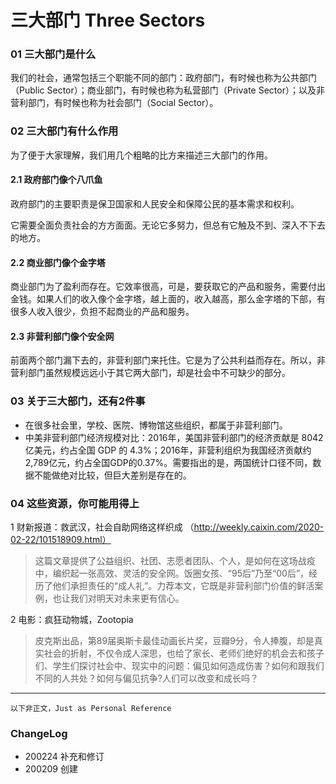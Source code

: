 # 三大部门 Three Sectors

### 01 三大部门是什么
我们的社会，通常包括三个职能不同的部门：政府部门，有时候也称为公共部门（Public Sector）；商业部门，有时候也称为私营部门（Private Sector）；以及非营利部门，有时候也称为社会部门（Social Sector）。

### 02 三大部门有什么作用
为了便于大家理解，我们用几个粗略的比方来描述三大部门的作用。

#### 2.1 政府部门像个八爪鱼

政府部门的主要职责是保卫国家和人民安全和保障公民的基本需求和权利。

它需要全面负责社会的方方面面。无论它多努力，但总有它触及不到、深入不下去的地方。

#### 2.2 商业部门像个金字塔

商业部门为了盈利而存在。它效率很高，可是，要获取它的产品和服务，需要付出金钱。如果人们的收入像个金字塔，越上面的，收入越高，那么金字塔的下部，有很多人收入很少，负担不起商业的产品和服务。

#### 2.3 非营利部门像个安全网

前面两个部门漏下去的，非营利部门来托住。它是为了公共利益而存在。所以，非营利部门虽然规模远远小于其它两大部门，却是社会中不可缺少的部分。


### 03 关于三大部门，还有2件事
- 在很多社会里，学校、医院、博物馆这些组织，都属于非营利部门。
- 中美非营利部门经济规模对比：2016年，美国非营利部门的经济贡献是 8042 亿美元，约占全国 GDP 的 4.3%；2016年，非营利组织为我国经济贡献约2,789亿元，约占全国GDP的0.37%。需要指出的是，两国统计口径不同，数据不能做绝对比较，但巨大差别是存在的。



### 04 这些资源，你可能用得上
1 财新报道：救武汉，社会自助网络这样织成  （http://weekly.caixin.com/2020-02-22/101518909.html）
> 这篇文章提供了公益组织、社团、志愿者团队、个人，是如何在这场战疫中，编织起一张高效、灵活的安全网。饭圈女孩、“95后”乃至“00后”，经历了他们承担责任的“成人礼”。力荐本文，它既是非营利部门价值的鲜活案例，也让我们对明天对未来更有信心。


2 电影：疯狂动物城，Zootopia
> 皮克斯出品，第89届奥斯卡最佳动画长片奖，豆瓣9分，令人捧腹，却是真实社会的折射，不仅令成人深思，也给了家长、老师们绝好的机会去和孩子们、学生们探讨社会中、现实中的问题：偏见如何造成伤害？如何和跟我们不同的人共处？如何与偏见抗争?人们可以改变和成长吗？





-----
``以下非正文，Just as Personal Reference``

### ChangeLog
- 200224 补充和修订
- 200209 创建
